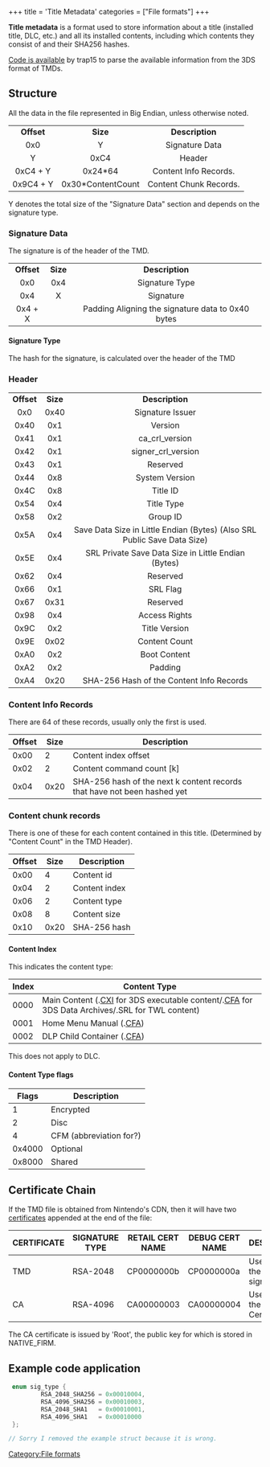 +++
title = 'Title Metadata'
categories = ["File formats"]
+++

**Title metadata** is a format used to store information about a title
(installed title, DLC, etc.) and all its installed contents, including
which contents they consist of and their SHA256 hashes.

[Code is available](https://bitbucket.org/trap15/3dshax) by trap15 to
parse the available information from the 3DS format of TMDs.

## Structure

All the data in the file represented in Big Endian, unless otherwise
noted.

|            |                    |                        |
|:----------:|:------------------:|:----------------------:|
| **Offset** |      **Size**      |    **Description**     |
|    0x0     |         Y          |     Signature Data     |
|     Y      |        0xC4        |         Header         |
|  0xC4 + Y  |      0x24\*64      | Content Info Records.  |
| 0x9C4 + Y  | 0x30\*ContentCount | Content Chunk Records. |

Y denotes the total size of the "Signature Data" section and depends on
the signature type.

### Signature Data

The signature is of the header of the TMD.

|            |          |                                                   |
|:----------:|:--------:|:-------------------------------------------------:|
| **Offset** | **Size** |                  **Description**                  |
|    0x0     |   0x4    |                  Signature Type                   |
|    0x4     |    X     |                     Signature                     |
|  0x4 + X   |          | Padding Aligning the signature data to 0x40 bytes |

#### Signature Type

The hash for the signature, is calculated over the header of the TMD

### Header

|            |          |                                                                          |
|:----------:|:--------:|:------------------------------------------------------------------------:|
| **Offset** | **Size** |                             **Description**                              |
|    0x0     |   0x40   |                             Signature Issuer                             |
|    0x40    |   0x1    |                                 Version                                  |
|    0x41    |   0x1    |                              ca_crl_version                              |
|    0x42    |   0x1    |                            signer_crl_version                            |
|    0x43    |   0x1    |                                 Reserved                                 |
|    0x44    |   0x8    |                              System Version                              |
|    0x4C    |   0x8    |                                 Title ID                                 |
|    0x54    |   0x4    |                                Title Type                                |
|    0x58    |   0x2    |                                 Group ID                                 |
|    0x5A    |   0x4    | Save Data Size in Little Endian (Bytes) (Also SRL Public Save Data Size) |
|    0x5E    |   0x4    |           SRL Private Save Data Size in Little Endian (Bytes)            |
|    0x62    |   0x4    |                                 Reserved                                 |
|    0x66    |   0x1    |                                 SRL Flag                                 |
|    0x67    |   0x31   |                                 Reserved                                 |
|    0x98    |   0x4    |                              Access Rights                               |
|    0x9C    |   0x2    |                              Title Version                               |
|    0x9E    |   0x02   |                              Content Count                               |
|    0xA0    |   0x2    |                               Boot Content                               |
|    0xA2    |   0x2    |                                 Padding                                  |
|    0xA4    |   0x20   |                 SHA-256 Hash of the Content Info Records                 |

### Content Info Records

There are 64 of these records, usually only the first is used.

| Offset | Size | Description                                                              |
|--------|------|--------------------------------------------------------------------------|
| 0x00   | 2    | Content index offset                                                     |
| 0x02   | 2    | Content command count \[k\]                                              |
| 0x04   | 0x20 | SHA-256 hash of the next k content records that have not been hashed yet |

### Content chunk records

There is one of these for each content contained in this title.
(Determined by "Content Count" in the TMD Header).

| Offset | Size | Description   |
|--------|------|---------------|
| 0x00   | 4    | Content id    |
| 0x04   | 2    | Content index |
| 0x06   | 2    | Content type  |
| 0x08   | 8    | Content size  |
| 0x10   | 0x20 | SHA-256 hash  |

#### Content Index

This indicates the content type:

| Index | Content Type                                                                                                                                 |
|-------|----------------------------------------------------------------------------------------------------------------------------------------------|
| 0000  | Main Content (.[CXI](NCCH#CXI "wikilink") for 3DS executable content/.[CFA](NCCH#CFA "wikilink") for 3DS Data Archives/.SRL for TWL content) |
| 0001  | Home Menu Manual (.[CFA](NCCH#CFA "wikilink"))                                                                                               |
| 0002  | DLP Child Container (.[CFA](NCCH#CFA "wikilink"))                                                                                            |

This does not apply to DLC.

#### Content Type flags

| Flags  | Description             |
|--------|-------------------------|
| 1      | Encrypted               |
| 2      | Disc                    |
| 4      | CFM (abbreviation for?) |
| 0x4000 | Optional                |
| 0x8000 | Shared                  |

## Certificate Chain

If the TMD file is obtained from Nintendo's CDN, then it will have two
[certificates](Certificates "wikilink") appended at the end of the file:

| CERTIFICATE | SIGNATURE TYPE | RETAIL CERT NAME | DEBUG CERT NAME | DESCRIPTION                        |
|-------------|----------------|------------------|-----------------|------------------------------------|
| TMD         | RSA-2048       | CP0000000b       | CP0000000a      | Used to verify the TMD signature   |
| CA          | RSA-4096       | CA00000003       | CA00000004      | Used to verify the TMD Certificate |

The CA certificate is issued by 'Root', the public key for which is
stored in NATIVE_FIRM.

## Example code application

``` c
 enum sig_type {
         RSA_2048_SHA256 = 0x00010004,
         RSA_4096_SHA256 = 0x00010003,
         RSA_2048_SHA1   = 0x00010001,
         RSA_4096_SHA1   = 0x00010000
 };

// Sorry I removed the example struct because it is wrong.
```

[Category:File formats](Category:File_formats "wikilink")
